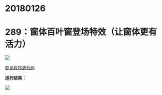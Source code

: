 # 20180126

# 289：窗体百叶窗登场特效（让窗体更有活力）

<img src="http://image.renkaigis.com/keepcoding/2018012601.png">

<a href="https://github.com/renkaigis/KeepCoding/tree/master/2018/01/26" target="_blank">参见程序源代码</a>

**运行结果：**

<img src="http://image.renkaigis.com/keepcoding/2018012601.png">

